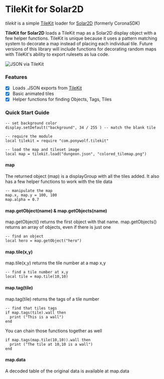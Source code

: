 # TileKit for Solar2D
*tilekit* is a simple [TileKit](https://rxi.itch.io/tilekit) loader for [Solar2D](http://solar2d.com/) (formerly CoronaSDK)

**TileKit for Solar2D** loads a TileKit map as a Solar2D display object with a few helper functions. TileKit is unique because it uses a pattern matching system to decorate a map instead of placing each individual tile. Future versions of this library will include functions for decorating random maps with TileKit's ability to export rulesets as lua code.

![JSON via TileKit](https://img.itch.zone/aW1nLzM3MzM0ODYuZ2lm/original/0jfMfV.gif)

### Features

- [x] Loads .JSON exports from [TileKit](https://rxi.itch.io/tilekit)
- [x] Basic animated tiles
- [x] Helper functions for finding Objects, Tags, Tiles

### Quick Start Guide

```
-- set background color
display.setDefault("background", 34 / 255 ) -- match the blank tile

-- require the module
local tilekit = require "com.ponywolf.tilekit"

-- load the map and tileset image
local map = tilekit.load("dungeon.json", "colored_tilemap.png")
```

#### map

The returned object (map) is a displayGroup with all the tiles added. It also has a few helper functions to work with the tile data

```
-- manipulate the map
map.x, map.y = 100, 100
map.alpha = 0.7
```

#### map.getObject(name) & map.getObjects(name)

map.getObject() returns the first object with that name. map.getObjects() returns an array of objects, even if there is just one

```
-- find an object
local hero = map.getObject("hero")
```

#### map.tile(x,y)

map.tile(x,y) returns the tile number at a map x,y

```
-- find a tile number at x,y
local tile = map.tile(10,10)
```
#### map.tag(tile)

map.tag(tile) returns the tags of a tile number

```
-- find that tiles tags
if map.tags(tile).wall then
  print ("This is a wall")
end
```

You can chain those functions together as well

```
if map.tags(map.tile(10,10)).wall then
  print ("The tile at 10,10 is a wall")
end
```

#### map.data

A decoded table of the original data is available at map.data